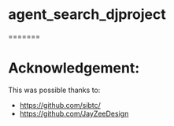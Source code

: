 # agent_search_djproject
=======

# Acknowledgement:

This was possible thanks to: 
- https://github.com/sibtc/
- https://github.com/JayZeeDesign